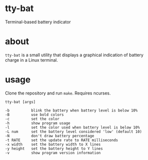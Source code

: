 # tty-bat

Terminal-based battery indicator

# about

`tty-bat` is a small utility that displays a graphical indication of
battery charge in a Linux terminal.


# usage

Clone the repository and run `make`. Requires ncurses.

```
tty-bat [args]

-b          blink the battery when battery level is below 10%
-B          use bold colors
-c          set the color
-h          show program usage
-l          set the color used when battery level is below 10%
-L num      set the battery level considered 'low' (default 10)
-N          don't draw battery percentage
-t RATE     set the update rate to RATE milliseconds
-x width    set the battery width to X lines
-y height   set the battery height to Y lines
-v          show program version information
```
